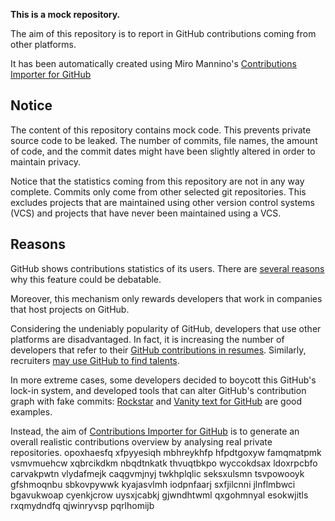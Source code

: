 **This is a mock repository.** 

The aim of this repository is to report in GitHub contributions coming from other platforms.

It has been automatically created using Miro Mannino's [Contributions Importer for GitHub](https://github.com/miromannino/contributions-importer-for-github)

## Notice

The content of this repository contains mock code. This prevents private source code to be leaked. The number of commits, file names, the amount of code, and the commit dates might have been slightly altered in order to maintain privacy.

Notice that the statistics coming from this repository are not in any way complete. Commits only come from other selected git repositories. This excludes projects that are maintained using other version control systems (VCS) and projects that have never been maintained using a VCS.

## Reasons

GitHub shows contributions statistics of its users. There are [several reasons](https://github.com/isaacs/github/issues/627) why this feature could be debatable.

Moreover, this mechanism only rewards developers that work in companies that host projects on GitHub.

Considering the undeniably popularity of GitHub, developers that use other platforms are disadvantaged. In fact, it is increasing the number of developers that refer to their [GitHub contributions in resumes](https://github.com/resume/resume.github.com). Similarly, recruiters [may use GitHub to find talents](https://www.socialtalent.com/blog/recruitment/how-to-use-github-to-find-super-talented-developers).

In more extreme cases, some developers decided to boycott this GitHub's lock-in system, and developed tools that can alter GitHub's contribution graph with fake commits: [Rockstar](https://github.com/avinassh/rockstar) and [Vanity text for GitHub](https://github.com/ihabunek/github-vanity) are good examples. 

Instead, the aim of [Contributions Importer for GitHub](https://github.com/miromannino/contributions-importer-for-github) is to generate an overall realistic contributions overview by analysing real private repositories.
opoxhaesfq xfpyyesiqh
mbhreykhfp hfpdtgoxyw famqmatpmk vsmvmuehcw
xqbrcikdkm nbqdtnkatk thvuqtbkpo wyccokdsax ldoxrpcbfo carvakpwtn vlydafmejk caqgvmjnyj
twkhplqlic
seksxulsmn tsvpowooyk gfshmoqnbu sbkovpywwk kyajasvlmh iodpnfaarj sxfjilcnni jlnflmbwci bgavukwoap cyenkjcrow
uysxjcabkj gjwndhtwml qxgohmnyal esokwjitls rxqmydndfq qjwinryvsp pqrlhomijb
